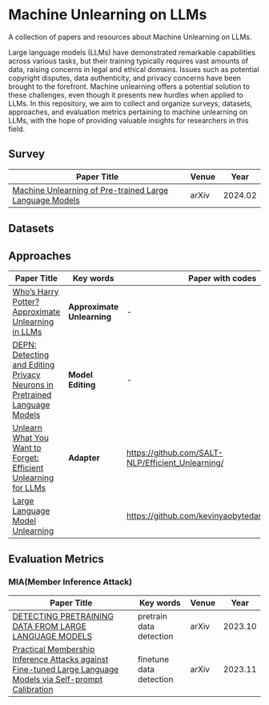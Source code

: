 # Machine Unlearning on LLMs

A collection of papers and resources about Machine Unlearning on LLMs.

Large language models (LLMs) have demonstrated remarkable capabilities across various tasks, but their training typically requires vast amounts of data, raising concerns in legal and ethical domains. Issues such as potential copyright disputes, data authenticity, and privacy concerns have been brought to the forefront. Machine unlearning offers a potential solution to these challenges, even though it presents new hurdles when applied to LLMs. In this repository, we aim to collect and organize surveys, datasets, approaches, and evaluation metrics pertaining to machine unlearning on LLMs, with the hope of providing valuable insights for researchers in this field.

## Survey

| Paper Title                                                 | Venue | Year    |
| ----------------------------------------------------------- | ----- | ------- |
| [Machine Unlearning of Pre-trained Large Language Models]() | arXiv | 2024.02 |



## Datasets



## Approaches

| Paper Title                                                  | Key words                  | Paper with codes                                  | Venue      | Time    |
| ------------------------------------------------------------ | -------------------------- | ------------------------------------------------- | ---------- | ------- |
| [Who’s Harry Potter? Approximate Unlearning in LLMs](https://arxiv.org/abs/2310.02238) | **Approximate Unlearning** | -                                                 | arXiv      | 2023.10 |
| [DEPN: Detecting and Editing Privacy Neurons in Pretrained Language Models](https://arxiv.org/abs/2310.20138) | **Model Editing**          | -                                                 | EMNLP 2023 | 2023.10 |
| [Unlearn What You Want to Forget: Efficient Unlearning for LLMs](https://arxiv.org/pdf/2310.20150v1.pdf) | **Adapter**                | https://github.com/SALT-NLP/Efficient_Unlearning/ | EMNLP 2023 | 2023.10 |
| [Large Language Model Unlearning](https://arxiv.org/pdf/2310.10683.pdf) |                            | https://github.com/kevinyaobytedance/llm_unlearn  | ICLR 2024  | 2023.10 |





## Evaluation Metrics

### MIA(Member Inference Attack)

| Paper Title                                                  | Key words               | Venue | Year    |
| ------------------------------------------------------------ | ----------------------- | ----- | ------- |
| [DETECTING PRETRAINING DATA FROM LARGE LANGUAGE MODELS](https://arxiv.org/abs/2310.16789) | pretrain data detection | arXiv | 2023.10 |
| [Practical Membership Inference Attacks against Fine-tuned Large Language Models via Self-prompt Calibration](https://arxiv.org/abs/2311.06062) | finetune data detection | arXiv | 2023.11 |